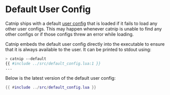 # Default User Config

Catnip ships with a default [user config](getting_started_user_config.md) that
is loaded if it fails to load any other user configs. This may happen whenever
catnip is unable to find any other configs or if those configs threw an error
while loading.

Catnip embeds the default user config directly into the executable to ensure
that it is always available to the user. It can be printed to stdout using:

```bash
> catnip --default
{{ #include ../src/default_config.lua:1 }}
...
```

Below is the latest version of the default user config:

```lua
{{ #include ../src/default_config.lua }}
```
